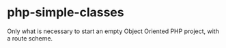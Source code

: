 # php-simple-classes

Only what is necessary to start an empty Object Oriented PHP project, with a route scheme.
